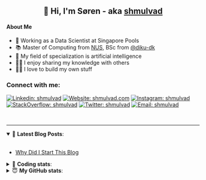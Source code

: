 <h2 align="center">
	👋 Hi, I'm Søren - aka <a href="https://shmulvad.com">shmulvad</a>
</h2>

#### About Me
- 🤖 Working as a Data Scientist at Singapore Pools
- 📚 Master of Computing from [NUS], BSc from [@diku-dk]
- 🧠 My field of specialization is artificial intelligence
- 👨‍🏫 I enjoy sharing my knowledge with others
- 👨‍💻 I love to build my own stuff

### Connect with me:

[![Linkedin: shmulvad](https://img.shields.io/badge/shmulvad-blue?style=flat&logo=Linkedin&logoColor=white)][linkedin]
[![Website: shmulvad.com](https://img.shields.io/badge/shmulvad.com-47CCCC?&style=flat&logo=Google-Chrome&logoColor=white)][website]
[![Instagram: shmulvad](https://img.shields.io/badge/-@shmulvad-purple?style=flat&logo=Instagram&logoColor=white)][instagram]
[![StackOverflow: shmulvad](https://img.shields.io/badge/shmulvad-FE7A16?style=flat&logo=stack-overflow&logoColor=white)][stackOverflow]
[![Twitter: shmulvad](https://img.shields.io/badge/@shmulvad-1ca0f1?style=flat&logo=twitter&logoColor=white)][twitter]
[![Email: shmulvad](https://img.shields.io/badge/shmulvad-D14836?style=flat&logo=gmail&logoColor=white)][mail]

<br />

---

<details open>
 <summary>📕 <b>Latest Blog Posts</b>: </summary>

<br>

<!-- BLOG-POST-LIST:START -->
- [Why Did I Start This Blog](https://shmulvad.com/blog/why-did-start-this-blog)
<!-- BLOG-POST-LIST:END -->

</details>

<!-- --- -->

<details>
 <summary>🤖 <b>Coding stats</b>: </summary>

<br>

NOTE: Doesn't track coding at work or work done in environments such as Jupyter Notebooks.

<!--START_SECTION:waka-->
![Code Time](http://img.shields.io/badge/Code%20Time-2%2C326%20hrs%2011%20mins-blue)

**I'm a Night 🦉** 

```text
🌞 Morning                455 commits         ██░░░░░░░░░░░░░░░░░░░░░░░   09.31 % 
🌆 Daytime                1271 commits        ███████░░░░░░░░░░░░░░░░░░   26.01 % 
🌃 Evening                2010 commits        ██████████░░░░░░░░░░░░░░░   41.14 % 
🌙 Night                  1150 commits        ██████░░░░░░░░░░░░░░░░░░░   23.54 % 
```


📊 **This Week I Spent My Time On** 

```text
💬 Programming Languages: 
Python                   6 hrs 25 mins       ████████████████░░░░░░░░░   62.44 % 
Other                    2 hrs 20 mins       ██████░░░░░░░░░░░░░░░░░░░   22.67 % 
HTML                     51 mins             ██░░░░░░░░░░░░░░░░░░░░░░░   08.31 % 
Gettext Catalog          29 mins             █░░░░░░░░░░░░░░░░░░░░░░░░   04.78 % 
Text                     6 mins              ░░░░░░░░░░░░░░░░░░░░░░░░░   01.05 % 

🔥 Editors: 
VS Code                  7 hrs 57 mins       ███████████████████░░░░░░   77.33 % 
Sublime Text             1 hr 43 mins        ████░░░░░░░░░░░░░░░░░░░░░   16.75 % 
Zsh                      36 mins             █░░░░░░░░░░░░░░░░░░░░░░░░   05.92 % 

🐱‍💻 Projects: 
overvaagning-admin       7 hrs 35 mins       ██████████████████░░░░░░░   73.65 % 
Unknown Project          1 hr 43 mins        ████░░░░░░░░░░░░░░░░░░░░░   16.75 % 
km24-core                36 mins             █░░░░░░░░░░░░░░░░░░░░░░░░   05.92 % 
hit-locator              22 mins             █░░░░░░░░░░░░░░░░░░░░░░░░   03.64 % 
datapakke-interface      0 secs              ░░░░░░░░░░░░░░░░░░░░░░░░░   00.03 % 
```


 Last Updated on 31/01/2024 18:41:31 UTC
<!--END_SECTION:waka-->

</details>

<!-- --- -->

<details>
 <summary>😇 <b>My GitHub stats</b>: </summary>

<br>

<img align="left" alt="shmulvad's Github Stats" src="https://github-readme-stats.vercel.app/api?username=shmulvad&show_icons=true&hide_border=true" />

</details>



[website]: https://shmulvad.com
[twitter]: https://twitter.com/shmulvad
[linkedin]: https://linkedin.com/in/shmulvad
[instagram]: https://instagram.com/shmulvad
[stackOverflow]: https://stackoverflow.com/users/9248793/shmulvad
[mail]: mailto:shmulvad@gmail.com
[@diku-dk]: https://github.com/diku-dk
[github]: https://github.com/shmulvad
[NUS]: https://www.nus.edu.sg
